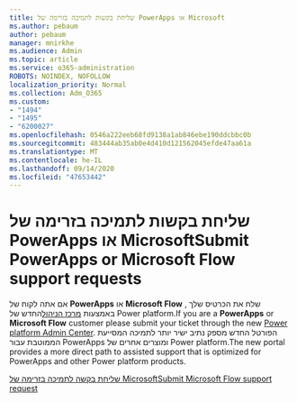 ```yaml
---
title: שליחת בקשות לתמיכה בזרימה של PowerApps או Microsoft
ms.author: pebaum
author: pebaum
manager: mnirkhe
ms.audience: Admin
ms.topic: article
ms.service: o365-administration
ROBOTS: NOINDEX, NOFOLLOW
localization_priority: Normal
ms.collection: Adm_O365
ms.custom:
- "1494"
- "1495"
- "6200027"
ms.openlocfilehash: 0546a222eeb68fd9138a1ab846ebe190ddcbbc0b
ms.sourcegitcommit: 483444ab35ab0e4d410d121562045efde47aa61a
ms.translationtype: MT
ms.contentlocale: he-IL
ms.lasthandoff: 09/14/2020
ms.locfileid: "47653442"
---
```

# <a name="submit-powerapps-or-microsoft-flow-support-requests"></a><span data-ttu-id="7ccbf-102">שליחת בקשות לתמיכה בזרימה של PowerApps או Microsoft</span><span class="sxs-lookup"><span data-stu-id="7ccbf-102">Submit PowerApps or Microsoft Flow support requests</span></span>

<span data-ttu-id="7ccbf-103">אם אתה לקוח של **PowerApps** או **Microsoft Flow** , שלח את הכרטיס שלך באמצעות [מרכז הניהול](https://admin.powerplatform.microsoft.com/support?newTicket&product=15819)החדש של Power platform.</span><span class="sxs-lookup"><span data-stu-id="7ccbf-103">If you are a **PowerApps** or **Microsoft Flow** customer please submit your ticket through the new [Power platform Admin Center](https://admin.powerplatform.microsoft.com/support?newTicket&product=15819).</span></span> <span data-ttu-id="7ccbf-104">הפורטל החדש מספק נתיב ישיר יותר לתמיכה המסייעת הממוטבת עבור PowerApps ומוצרים אחרים של Power platform.</span><span class="sxs-lookup"><span data-stu-id="7ccbf-104">The new portal provides a more direct path to assisted support that is optimized for PowerApps and other Power platform products.</span></span>

[<span data-ttu-id="7ccbf-105">שליחת בקשה לתמיכה בזרימה של Microsoft</span><span class="sxs-lookup"><span data-stu-id="7ccbf-105">Submit Microsoft Flow support request</span></span>](https://admin.powerplatform.microsoft.com/support?newTicket&product=Flow)